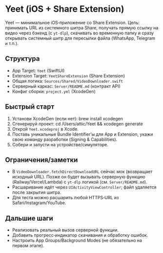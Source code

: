 # Yeet (iOS + Share Extension)

Yeet — минимальное iOS‑приложение со Share Extension. Цель: принимать URL из системного шитра Share, получать прямую ссылку на видео через бэкенд (с `yt-dlp`), скачивать во временную папку и сразу открывать системный шитр для пересылки файла (WhatsApp, Telegram и т.п.).

## Структура
- App Target: `Yeet` (SwiftUI)
- Extension Target: `YeetShareExtension` (Share Extension)
- Общая логика: `Sources/Shared/VideoDownloader.swift`
- Серверный каркас: `Server/README.md` (контракт API)
- Конфиг сборки: `project.yml` (XcodeGen)

## Быстрый старт
1) Установи XcodeGen (если нет):
   brew install xcodegen
2) Сгенерируй проект:
   cd /Users/attic/Yeet && xcodegen generate
3) Открой `Yeet.xcodeproj` в Xcode.
4) Поставь уникальные Bundle Identifier’ы для App и Extension, укажи свою команду разработки (Signing & Capabilities).
5) Собери и запусти на устройстве/симуляторе.

## Ограничения/заметки
- В `VideoDownloader.fetchDirectDownloadURL` сейчас мок (возвращает исходный URL). Позже он будет вызывать серверную функцию (Railway/Vercel/Lambda) с `yt-dlp` логикой (см. `Server/README.md`).
- Расшаривание идёт через `UIActivityViewController`; файл удаляется после закрытия шитра.
- Для теста можно расшарить любой HTTPS‑URL из Safari/Instagram/YouTube.

## Дальшие шаги
- Реализовать реальный вызов серверной функции.
- Добавить прогресс‑индикатор скачивания и обработку ошибок.
- Настроить App Groups/Background Modes (не обязательно на первом этапе).

